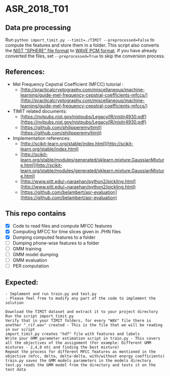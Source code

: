 # ASR_2018_T01
## Data pre processing
Run ```python import_timit.py --timit=./TIMIT --preprocessed=False```
to compute the features and store them in a folder.
This script also converts the [NIST "SPHERE" file format](https://www.isip.piconepress.com/projects/speech/software/tutorials/production/fundamentals/v1.0/section_02/s02_01_p04.html) to [WAVE PCM format](http://soundfile.sapp.org/doc/WaveFormat/).
If you have already converted the files, set ```--preprocessed=True``` to skip the conversion process.

## References:
- Mel Frequency Cepstral Coefficient (MFCC) tutorial :
    - [http://practicalcryptography.com/miscellaneous/machine-learning/guide-mel-frequency-cepstral-coefficients-mfccs/](http://practicalcryptography.com/miscellaneous/machine-learning/guide-mel-frequency-cepstral-coefficients-mfccs/)
- TIMIT related documents: 
    - [https://nvlpubs.nist.gov/nistpubs/Legacy/IR/nistir4930.pdf](https://nvlpubs.nist.gov/nistpubs/Legacy/IR/nistir4930.pdf) 
    - [https://github.com/philipperemy/timit](https://github.com/philipperemy/timit)
- Implementation references:
    - [http://scikit-learn.org/stable/index.html](http://scikit-learn.org/stable/index.html)
    - [http://scikit-learn.org/stable/modules/generated/sklearn.mixture.GaussianMixture.html](http://scikit-learn.org/stable/modules/generated/sklearn.mixture.GaussianMixture.html)
    - [http://www.pitt.edu/~naraehan/python2/pickling.html](http://www.pitt.edu/~naraehan/python2/pickling.html)
    - [https://github.com/belambert/asr-evaluation](https://github.com/belambert/asr-evaluation)
## This repo contains
- [x] Code to read files and compute MFCC features
- [x] Computing MFCC for time slices given in .PHN files
- [x] Dumping computed features to a folder
- [ ] Dumping phone-wise features to a folder
- [ ] GMM training
- [ ] GMM model dumping
- [ ] GMM evaluation
- [ ] PER computation

## Expected:
    - Implement and run train.py and test.py
    - Please feel free to modify any part of the code to implement the solution
    
    Download the TIMIT dataset and extract it to your project directory
    Run the script import_timit.py
    Verify that in your TIMIT folders, for every "WAV" file there is another "_rif.wav" created - This is the file that we will be reading in our script
    import_timit.py creates "hdf" file with features and labels
    Write your GMM parameter estimation script in train.py - This covers all the objectives of the assignment (For example: Different GMM mixtures - 2,4,8 etc and finding the best mixture)
    Repeat the process for different MFCC features as mentioned in the objective (mfcc, delta, delta-delta, with/without energy coefficients)
    train.py saves the GMM models parameters in the models directory
    test.py reads the GMM model from the directory and tests it on the test data
